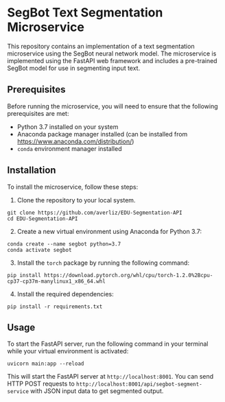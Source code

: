 # SegBot Text Segmentation Microservice

This repository contains an implementation of a text segmentation microservice using the SegBot neural network model. The microservice is implemented using the FastAPI web framework and includes a pre-trained SegBot model for use in segmenting input text.

## Prerequisites

Before running the microservice, you will need to ensure that the following prerequisites are met:

- Python 3.7 installed on your system
- Anaconda package manager installed (can be installed from https://www.anaconda.com/distribution/)
- `conda` environment manager installed

## Installation

To install the microservice, follow these steps:

1. Clone the repository to your local system.

```
git clone https://github.com/averliz/EDU-Segmentation-API
cd EDU-Segmentation-API
```

2. Create a new virtual environment using Anaconda for Python 3.7:
```
conda create --name segbot python=3.7
conda activate segbot
```

3. Install the `torch` package by running the following command:
```
pip install https://download.pytorch.org/whl/cpu/torch-1.2.0%2Bcpu-cp37-cp37m-manylinux1_x86_64.whl
```

4. Install the required dependencies:
```
pip install -r requirements.txt
```


## Usage

To start the FastAPI server, run the following command in your terminal while your virtual environment is activated:

```
uvicorn main:app --reload
```


This will start the FastAPI server at `http://localhost:8001`. You can send HTTP POST requests to `http://localhost:8001/api/segbot-segment-service` with JSON input data to get segmented output.
